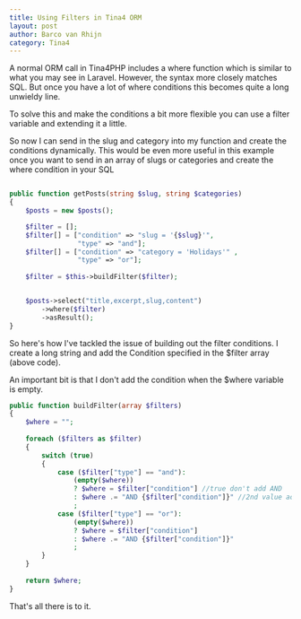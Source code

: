 ```yaml
---
title: Using Filters in Tina4 ORM
layout: post
author: Barco van Rhijn
category: Tina4
---
```

A normal ORM call in Tina4PHP includes a where function which is similar to what you may see in Laravel. However, the syntax more closely matches SQL. But once you have a lot of where conditions this becomes quite a long unwieldy line.

To solve this and make the conditions a bit more flexible you can use a filter variable and extending it a little.

So now I can send in the slug and category into my function and create the conditions dynamically. This would be even more useful in this example once you want to send in an array of slugs or categories and create the where condition in your SQL

```php

public function getPosts(string $slug, string $categories)
{
    $posts = new $posts();

    $filter = [];
    $filter[] = ["condition" => "slug = '{$slug}'",
                 "type" => "and"];
    $filter[] = ["condition" => "category = 'Holidays'" ,
                 "type" => "or"];
    
    $filter = $this->buildFilter($filter);


    $posts->select("title,excerpt,slug,content")
        ->where($filter)
        ->asResult();
}
```

So here's how I've tackled the issue of building out the filter conditions. I create a long string and add the Condition specified in the $filter array (above code).

An important bit is that I don't add the condition when the $where variable is empty.
```php
public function buildFilter(array $filters)
{
    $where = "";
    
    foreach ($filters as $filter)
    {
        switch (true)
        {
            case ($filter["type"] == "and"):
                (empty($where))
                ? $where = $filter["condition"] //true don't add AND
                : $where .= "AND {$filter["condition"]}" //2nd value add the AND
                ;
            case ($filter["type"] == "or"):
                (empty($where))
                ? $where = $filter["condition"]
                : $where .= "AND {$filter["condition"]}"
                ;
        }
    }
    
    return $where;
}
```
That's all there is to it.
